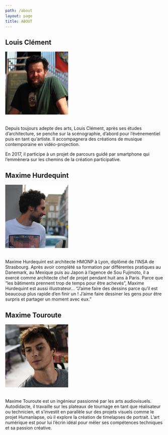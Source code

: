```yaml
---
path: /about
layout: page
title: ABOUT
---
```



## Louis Clément


<div class="roundGatsbyPicture" style="width: 200px; margin-bottom: 2rem;">
<img src="portrait_lc.jpg"></img>
</div>

  
  
Depuis toujours adepte des arts, Louis Clément, après ses études d’architecture, se penche sur la scénographie, d’abord pour l’événementiel puis en tant qu’artiste. Il accompagnera des créations de musique contemporaine en vidéo-projection.

En 2017, il participe à un projet de parcours guidé par smartphone qui l’emmènera sur les chemins de la création participative.

## Maxime Hurdequint 


<div class="roundGatsbyPicture" style="width: 200px; margin-bottom: 2rem;">
<img src="portrait_mh.jpg"></img>
</div>

  
  
Maxime Hurdequint est architecte HMONP à Lyon, diplômé de l’INSA de Strasbourg. Après avoir complété sa formation par différentes pratiques au Danemark, au Mexique puis au Japon à l’agence de Sou Fujimoto, il a exercé comme architecte chef de projet pendant huit ans à Paris.
Parce que “les bâtiments prennent trop de temps pour être achevés”, Maxime Hurdequint est aussi illustrateur… “J’aime faire des dessins parce qu’il est beaucoup plus rapide d’en finir un ! J’aime faire dessiner les gens pour être surpris et partager un moment avec eux.”
  
  
## Maxime Touroute 


<div class="roundGatsbyPicture" style="width: 200px; margin-bottom: 2rem;">
<img src="portrait_mt.jpg"></img>
</div>

  
  
Maxime Touroute est un ingénieur passionné par les arts audiovisuels. Autodidacte, il travaille sur les plateaux de tournage en tant que réalisateur ou technicien, et s’investit en parallèle sur des projets visuels comme le projet Humanlapse, où il explore la création de timelapses de portrait.
L’art numérique est pour lui l’écrin idéal pour mêler ses compétences techniques et sa passion créative.